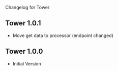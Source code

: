 Changelog for Tower

Tower 1.0.1
---------------------------------
+ Move get data to processor (endpoint changed)

Tower 1.0.0
---------------------------------
+ Initial Version

